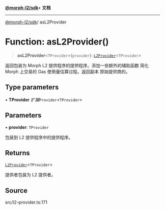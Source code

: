 [**@morph-l2/sdk**](../globals.md)• **文档**

***

[@morph-l2/sdk](../globals.md)/ asL2Provider

# Function: asL2Provider()

> **asL2Provider**\<`TProvider`\>(`provider`): [`L2Provider`](../type-aliases/L2Provider.md)\<`TProvider`\>

返回包装为 Morph L2 提供程序的提供程序。添加一些额外的辅助函数
简化 Morph 上交易的 Gas 使用量估算过程。返回副本
原始提供商的。

## Type parameters

• **TProvider** *扩展*`Provider`\<`TProvider`\>

## Parameters

• **provider**: `TProvider`

包装到 L2 提供程序中的提供程序。

## Returns

[`L2Provider`](../type-aliases/L2Provider.md)\<`TProvider`\>

提供者包装为 L2 提供者。

## Source

src/l2-provider.ts:171
